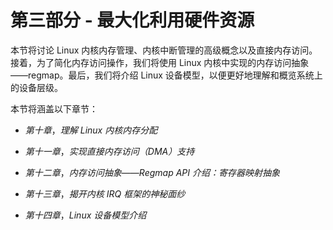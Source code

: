 # 第三部分 - 最大化利用硬件资源

本节将讨论 Linux 内核内存管理、内核中断管理的高级概念以及直接内存访问。接着，为了简化内存访问操作，我们将使用 Linux 内核中实现的内存访问抽象——regmap。最后，我们将介绍 Linux 设备模型，以便更好地理解和概览系统上的设备层级。

本节将涵盖以下章节：

+   *第十章*，*理解 Linux 内核内存分配*

+   *第十一章*，*实现直接内存访问（DMA）支持*

+   *第十二章*，*内存访问抽象——Regmap API 介绍：寄存器映射抽象*

+   *第十三章*，*揭开内核 IRQ 框架的神秘面纱*

+   *第十四章*，*Linux 设备模型介绍*
